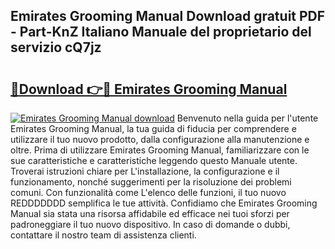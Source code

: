 ## Emirates Grooming Manual Download gratuit PDF - Part-KnZ Italiano Manuale del proprietario del servizio cQ7jz

# <h2><a href="http://dfd7dvk.blite.top/?on=Emirates+Grooming+Manual">🔗Download 👉🔴 Emirates Grooming Manual</a></h2>

[![Emirates Grooming Manual download](https://i.imgur.com/lujVjoI.png)](http://dfd7dvk.blite.top/?on=Emirates+Grooming+Manual)
Benvenuto nella guida per l'utente Emirates Grooming Manual, la tua guida di fiducia per comprendere e utilizzare il tuo nuovo prodotto, dalla configurazione alla manutenzione e oltre. Prima di utilizzare Emirates Grooming Manual, familiarizzare con le sue caratteristiche e caratteristiche leggendo questo Manuale utente. Troverai istruzioni chiare per L'installazione, la configurazione e il funzionamento, nonché suggerimenti per la risoluzione dei problemi comuni. Con funzionalità come L'elenco delle funzioni, il tuo nuovo REDDDDDDD semplifica le tue attività. Confidiamo che Emirates Grooming Manual sia stata una risorsa affidabile ed efficace nei tuoi sforzi per padroneggiare il tuo nuovo dispositivo. In caso di domande o dubbi, contattare il nostro team di assistenza clienti.
